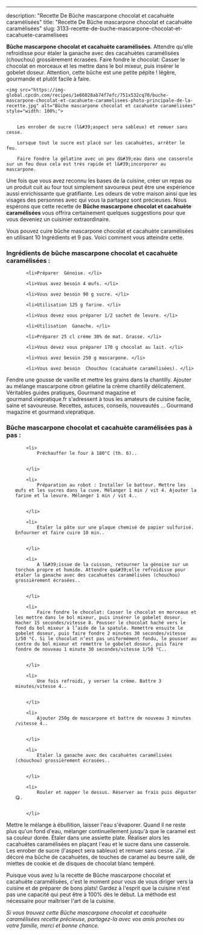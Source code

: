 ---
description: "Recette De Bûche mascarpone chocolat et cacahuète caramélisées"
title: "Recette De Bûche mascarpone chocolat et cacahuète caramélisées"
slug: 3133-recette-de-buche-mascarpone-chocolat-et-cacahuete-caramelisees

<p>
	<strong>Bûche mascarpone chocolat et cacahuète caramélisées</strong>. 
	Attendre qu&#39;elle refroidisse pour étaler la ganache avec des cacahuètes caramélisées (chouchou) grossièrement écrasées. Faire fondre le chocolat: Casser le chocolat en morceaux et les mettre dans le bol mixeur, puis insérer le gobelet doseur. Attention, cette bûche est une petite pépite ! légère, gourmande et plutôt facile à faire.
</p>
<p>
	
	<img src="https://img-global.cpcdn.com/recipes/1e66028ab74f7efc/751x532cq70/buche-mascarpone-chocolat-et-cacahuete-caramelisees-photo-principale-de-la-recette.jpg" alt="Bûche mascarpone chocolat et cacahuète caramélisées" style="width: 100%;">
	
	
		Les enrober de sucre (l&#39;aspect sera sableux) et remuer sans cesse.
	
		Lorsque tout le sucre est placé sur les cacahuètes, arrêter le feu.
	
		Faire fondre la gélatine avec un peu d&#39;eau dans une casserole sur un feu doux cela est très rapide et l&#39;incorporer au mascarpone.
	
</p>

Une fois que vous avez reconnu les bases de la cuisine, créer un repas ou un produit cuit au four tout simplement savoureux peut être une expérience aussi enrichissante que gratifiante. Les odeurs de votre maison ainsi que les visages des personnes avec qui vous la partagez sont précieuses. Nous espérons que cette recette de <strong> Bûche mascarpone chocolat et cacahuète caramélisées </strong> vous offrira certainement quelques suggestions pour que vous deveniez un cuisinier extraordinaire.

<!--inarticleads1-->

Vous pouvez cuire bûche mascarpone chocolat et cacahuète caramélisées en utilisant 10 Ingrédients et 9 pas. Voici comment vous atteindre cette.

<h3>Ingrédients de bûche mascarpone chocolat et cacahuète caramélisées :</h3>

<ol>
	
		<li>Préparer  Génoise. </li>
	
		<li>Vous avez besoin 4 œufs. </li>
	
		<li>Vous avez besoin 90 g sucre. </li>
	
		<li>Utilisation 125 g farine. </li>
	
		<li>Vous devez vous préparer 1/2 sachet de levure. </li>
	
		<li>Utilisation  Ganache. </li>
	
		<li>Préparer 25 cl crème 30% de mat. Grasse. </li>
	
		<li>Vous devez vous préparer 170 g chocolat au lait. </li>
	
		<li>Vous avez besoin 250 g mascarpone. </li>
	
		<li>Vous avez besoin  Chouchou (cacahuète caramélisées). </li>
	
</ol>

Fendre une gousse de vanille et mettre les grains dans la chantilly. Ajouter au mélange mascarpone citron gélatine la crème chantilly délicatement. Véritables guides pratiques, Gourmand magazine et gourmand.viepratique.fr s&#39;adressent à tous les amateurs de cuisine facile, saine et savoureuse. Recettes, astuces, conseils, nouveautés … Gourmand magazine et gourmand.viepratique. 

<!--inarticleads2-->

<h3>Bûche mascarpone chocolat et cacahuète caramélisées pas à pas :</h3>

<ol>
	
		<li>
			Préchauffer le four à 180°C (th. 6)..
			
			
		</li>
	
		<li>
			Préparation au robot : Installer le batteur. Mettre les œufs et les sucres dans la cuve. Mélanger 1 min / vit 4. Ajouter la farine et la levure. Mélanger 1 min / vit 4..
			
			
		</li>
	
		<li>
			Etaler la pâte sur une plaque chemisé de papier sulfurisé. Enfourner et faire cuire 10 min..
			
			
		</li>
	
		<li>
			A l&#39;issue de la cuisson, retourner la génoise sur un torchon propre et humide. Attendre qu&#39;elle refroidisse pour étaler la ganache avec des cacahuètes caramélisées (chouchou) grossièrement écrasées..
			
			
		</li>
	
		<li>
			Faire fondre le chocolat: Casser le chocolat en morceaux et les mettre dans le bol mixeur, puis insérer le gobelet doseur. Hacher 15 secondes/vitesse 8. Pousser le chocolat haché vers le fond du bol mixeur à l’aide de la spatule. Remettre ensuite le gobelet doseur, puis faire fondre 2 minutes 30 secondes/vitesse 1/50 °C. Si le chocolat n’est pas uniformément fondu, le pousser au centre du bol mixeur et remettre le gobelet doseur, puis faire fondre de nouveau 1 minute 30 secondes/vitesse 1/50 °C..
			
			
		</li>
	
		<li>
			Une fois refroidi, y verser la crème. Battre 3 minutes/vitesse 4..
			
			
		</li>
	
		<li>
			Ajouter 250g de mascarpone et battre de nouveau 3 minutes /vitesse 4..
			
			
		</li>
	
		<li>
			Etaler la ganache avec des cacahuètes caramélisées (chouchou) grossièrement écrasées..
			
			
		</li>
	
		<li>
			Rouler et napper le dessus. Réserver au frais puis déguster 😋.
			
			
		</li>
	
</ol>

Mettre le mélange à ébullition, laisser l&#39;eau s&#39;évaporer. Quand il ne reste plus qu&#39;un fond d&#39;eau, mélanger continuellement jusqu&#39;à que le caramel est sa couleur dorée. Étaler dans une assiette plate. Réaliser alors les cacahuètes caramélisées en plaçant l&#39;eau et le sucre dans une casserole. Les enrober de sucre (l&#39;aspect sera sableux) et remuer sans cesse. J&#39;ai décoré ma bûche de cacahuètes, de touches de caramel au beurre salé, de miettes de cookie et de disques de chocolat blanc tempéré. 

<!--inarticleads1-->

<p>
Puisque vous avez lu la recette de Bûche mascarpone chocolat et cacahuète caramélisées, c'est le moment pour vous de vous diriger vers la cuisine et de préparer de bons plats! Gardez à l'esprit que la cuisine n'est pas une capacité qui peut être à 100% dès le début. La méthode est nécessaire pour maîtriser l'art de la cuisine.
</p>

<p>
<i>Si vous trouvez cette Bûche mascarpone chocolat et cacahuète caramélisées recette précieuse, partagez-la avec vos amis proches ou votre famille, merci et bonne chance.</i>
</p>
